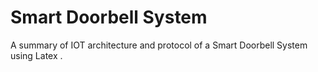 # Smart Doorbell System
A summary of IOT architecture and protocol of a Smart Doorbell System using Latex . 
